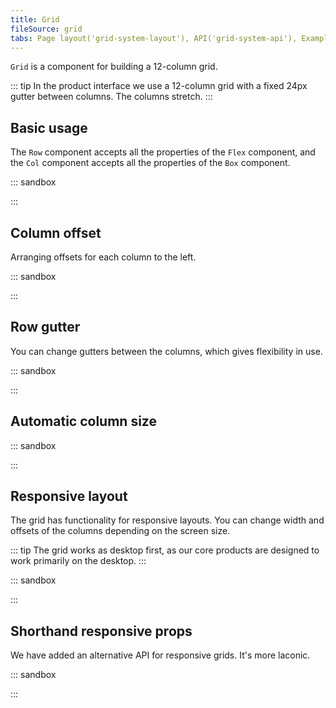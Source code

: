 ```yaml
---
title: Grid
fileSource: grid
tabs: Page layout('grid-system-layout'), API('grid-system-api'), Example('grid-system-code'), Changelog('grid-system-changelog')
---
```


`Grid` is a component for building a 12-column grid.

::: tip
In the product interface we use a 12-column grid with a fixed 24px gutter between columns. The columns stretch.
:::

## Basic usage

The `Row` component accepts all the properties of the `Flex` component, and the `Col` component accepts all the properties of the `Box` component.

::: sandbox

<script lang="tsx">
  export Demo from 'stories/components/grid/docs/examples/example-use.tsx';
</script>

:::

## Column offset

Arranging offsets for each column to the left.

::: sandbox

<script lang="tsx">
  export Demo from 'stories/components/grid/docs/examples/change-in-general-offset.tsx';
</script>

:::

## Row gutter

You can change gutters between the columns, which gives flexibility in use.

::: sandbox

<script lang="tsx">
  export Demo from 'stories/components/grid/docs/examples/change-in-the-general-gutter-between-the-columns.tsx';
</script>

:::

## Automatic column size

::: sandbox

<script lang="tsx">
  export Demo from 'stories/components/grid/docs/examples/automatic-column-size-detection.tsx';
</script>

:::

## Responsive layout

The grid has functionality for responsive layouts. You can change width and offsets of the columns depending on the screen size.

::: tip
The grid works as desktop first, as our core products are designed to work primarily on the desktop.
:::

::: sandbox

<script lang="tsx">
  export Demo from 'stories/components/grid/docs/examples/responsive.tsx';
</script>

:::

## Shorthand responsive props

We have added an alternative API for responsive grids. It's more laconic.

::: sandbox

<script lang="tsx">
  export Demo from 'stories/components/grid/docs/examples/responsive-alternative-api.tsx';
</script>

:::

